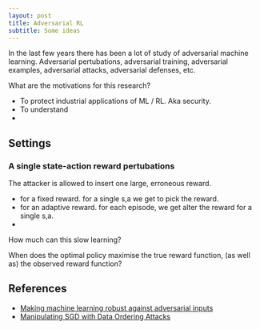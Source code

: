 ```yaml
---
layout: post
title: Adversarial RL
subtitle: Some ideas
---
```


In the last few years there has been a lot of study of adversarial machine learning. Adversarial pertubations, adversarial training, adversarial examples, adversarial attacks, adversarial defenses, etc.

What are the motivations for this research?
- To protect industrial applications of ML / RL. Aka security.
- To understand 
- 


## Settings

### A single state-action reward pertubations

The attacker is allowed to insert one large, erroneous reward.

- for a fixed reward. for a single s,a we get to pick the reward.
- for an adaptive reward. for each episode, we get alter the reward for a single s,a.
- 

How much can this slow learning?

When does the optimal policy maximise the true reward function, (as well as) the observed reward function?

### 

## References

- [Making machine learning robust against adversarial inputs](https://dl.acm.org/doi/10.1145/3134599)
- [Manipulating SGD with Data Ordering Attacks](https://arxiv.org/abs/2104.09667)